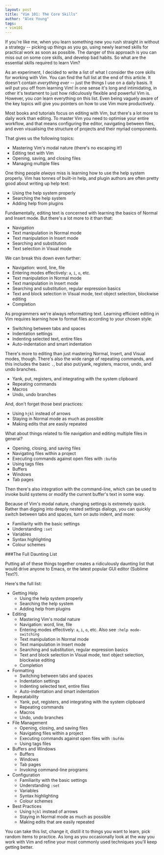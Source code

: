 ```yaml
---
layout: post
title: "Vim 101: The Core Skills"
author: "Alex Young"
tags: 
- vim101
---
```


If you're like me, when you learn something new you rush straight in without a strategy -- picking up things as you go, using newly learned skills for practical work as soon as possible.  The danger of this approach is you can miss out on some core skills, and develop bad habits.  So what are the essential skills required to learn Vim?

As an experiment, I decided to write a list of what I consider the core skills for working with Vim.  You can find the full list at the end of this article.  It doesn't contain _everything ever_ -- just the things I use on a daily basis.  It _will_ put you off from learning Vim!  In one sense it's long and intimidating, in other it's testament to just how ridiculously flexible and powerful Vim is.  However, you _can_ learn everything on this list.  Even being vaguely aware of the key topics will give you pointers on how to use Vim more productively.

Most books and tutorials focus on editing with Vim, but there's a lot more to daily work than editing.  To master Vim you need to optimise your entire workflow, and that means configuring the editor, navigating between files, and even visualising the structure of projects and their myriad components.

That gives us the following topics:

* Mastering Vim's modal nature (there's no escaping it!)
* Editing text with Vim
* Opening, saving, and closing files
* Managing multiple files

One thing people _always_ miss is learning how to use the help system properly.  Vim has tonnes of built-in help, and plugin authors are often pretty good about writing up help text:

* Using the help system properly
* Searching the help system
* Adding help from plugins

Fundamentally, editing text is concerned with learning the basics of Normal and Insert mode.  But there's a lot more to it than that:

* Navigation
* Text manipulation in Normal mode
* Text manipulation in Insert mode
* Searching and substitution
* Text selection in Visual mode

We can break this down even further:

* Navigation: word, line, file
* Entering modes effectively: `a`, `i`, `o`, etc.
* Text manipulation in Normal mode
* Text manipulation in Insert mode
* Searching and substitution, regular expression basics
* Text and block selection in Visual mode, text object selection, blockwise editing
* Completion

As programmers we're always reformatting text.  Learning efficient editing in Vim requires learning how to format files according to your chosen style:

* Switching between tabs and spaces
* Indentation settings
* Indenting selected text, entire files
* Auto-indentation and smart indentation

There's more to editing than just mastering Normal, Insert, and Visual modes, though.  There's also the wide range of repeating commands, and this includes the basic `.`, but also put/yank, registers, macros, undo, and undo branches.

* Yank, put, registers, and integrating with the system clipboard
* Repeating commands
* Macros
* Undo, undo branches

And, don't forget those best practices:

* Using `hjkl` instead of arrows
* Staying in Normal mode as much as possible
* Making edits that are easily repeated

What about things related to file navigation and editing multiple files in general?

* Opening, closing, and saving files
* Navigating files within a project
* Executing commands against open files with `:bufdo`
* Using tags files
* Buffers
* Windows
* Tab pages

Then there's also integration with the command-line, which can be used to invoke build systems or modify the current buffer's text in some way.

Because of Vim's modal nature, changing settings is extremely quick.  Rather than digging into deeply nested settings dialogs, you can quickly switch between tabs and spaces, turn on auto indent, and more:

* Familiarity with the basic settings
* Understanding `:set`
* Variables
* Syntax highlighting
* Colour schemes

###The Full Daunting List

Putting all of these things together creates a ridiculously daunting list that would drive anyone to Emacs, or the latest popular GUI editor (Sublime Text?).

Here's the full list:

* Getting Help
  - Using the help system properly
  - Searching the help system
  - Adding help from plugins
* Editing
  - Mastering Vim's modal nature
  - Navigation: word, line, file
  - Entering modes effectively: `a`, `i`, `o`, etc.  Also see `:help mode-switching`
  - Text manipulation in Normal mode
  - Text manipulation in Insert mode
  - Searching and substitution, regular expression basics
  - Text and block selection in Visual mode, text object selection, blockwise editing
  - Completion
* Formatting
  - Switching between tabs and spaces
  - Indentation settings
  - Indenting selected text, entire files
  - Auto-indentation and smart indentation
* Repeatability
  - Yank, put, registers, and integrating with the system clipboard
  - Repeating commands
  - Macros
  - Undo, undo branches
* File Management
  - Opening, closing, and saving files
  - Navigating files within a project
  - Executing commands against open files with `:bufdo`
  - Using tags files
* Buffers and Windows
  - Buffers
  - Windows
  - Tab pages
  - Invoking command-line programs
* Configuration
  - Familiarity with the basic settings
  - Understanding `:set`
  - Variables
  - Syntax highlighting
  - Colour schemes
* Best Practices
  - Using `hjkl` instead of arrows
  - Staying in Normal mode as much as possible
  - Making edits that are easily repeated

You can take this list, change it, distill it to things you want to learn, pick random items to practice.  As long as you occasionally look at the way you work with Vim and refine your most commonly used techniques you'll keep getting better.
